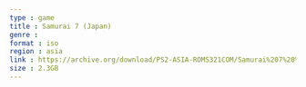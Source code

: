```yaml
---
type : game
title : Samurai 7 (Japan)
genre : 
format : iso
region : asia
link : https://archive.org/download/PS2-ASIA-ROMS321COM/Samurai%207%20%28Japan%29.7z
size : 2.3GB
---
```

